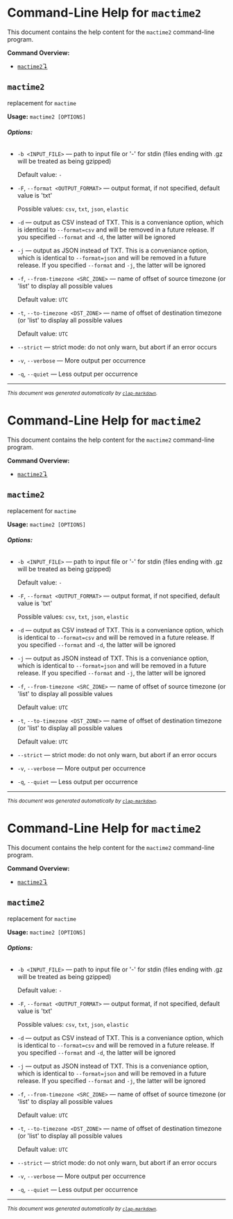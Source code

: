 # Command-Line Help for `mactime2`

This document contains the help content for the `mactime2` command-line program.

**Command Overview:**

* [`mactime2`↴](#mactime2)

## `mactime2`

replacement for `mactime`

**Usage:** `mactime2 [OPTIONS]`

###### **Options:**

* `-b <INPUT_FILE>` — path to input file or '-' for stdin (files ending with .gz will be treated as being gzipped)

  Default value: `-`
* `-F`, `--format <OUTPUT_FORMAT>` — output format, if not specified, default value is 'txt'

  Possible values: `csv`, `txt`, `json`, `elastic`

* `-d` — output as CSV instead of TXT. This is a conveniance option, which is identical to `--format=csv` and will be removed in a future release. If you specified `--format` and `-d`, the latter will be ignored
* `-j` — output as JSON instead of TXT. This is a conveniance option, which is identical to `--format=json` and will be removed in a future release. If you specified `--format` and `-j`, the latter will be ignored
* `-f`, `--from-timezone <SRC_ZONE>` — name of offset of source timezone (or 'list' to display all possible values

  Default value: `UTC`
* `-t`, `--to-timezone <DST_ZONE>` — name of offset of destination timezone (or 'list' to display all possible values

  Default value: `UTC`
* `--strict` — strict mode: do not only warn, but abort if an error occurs
* `-v`, `--verbose` — More output per occurrence
* `-q`, `--quiet` — Less output per occurrence



<hr/>

<small><i>
    This document was generated automatically by
    <a href="https://crates.io/crates/clap-markdown"><code>clap-markdown</code></a>.
</i></small>

# Command-Line Help for `mactime2`

This document contains the help content for the `mactime2` command-line program.

**Command Overview:**

* [`mactime2`↴](#mactime2)

## `mactime2`

replacement for `mactime`

**Usage:** `mactime2 [OPTIONS]`

###### **Options:**

* `-b <INPUT_FILE>` — path to input file or '-' for stdin (files ending with .gz will be treated as being gzipped)

  Default value: `-`
* `-F`, `--format <OUTPUT_FORMAT>` — output format, if not specified, default value is 'txt'

  Possible values: `csv`, `txt`, `json`, `elastic`

* `-d` — output as CSV instead of TXT. This is a conveniance option, which is identical to `--format=csv` and will be removed in a future release. If you specified `--format` and `-d`, the latter will be ignored
* `-j` — output as JSON instead of TXT. This is a conveniance option, which is identical to `--format=json` and will be removed in a future release. If you specified `--format` and `-j`, the latter will be ignored
* `-f`, `--from-timezone <SRC_ZONE>` — name of offset of source timezone (or 'list' to display all possible values

  Default value: `UTC`
* `-t`, `--to-timezone <DST_ZONE>` — name of offset of destination timezone (or 'list' to display all possible values

  Default value: `UTC`
* `--strict` — strict mode: do not only warn, but abort if an error occurs
* `-v`, `--verbose` — More output per occurrence
* `-q`, `--quiet` — Less output per occurrence



<hr/>

<small><i>
    This document was generated automatically by
    <a href="https://crates.io/crates/clap-markdown"><code>clap-markdown</code></a>.
</i></small>

# Command-Line Help for `mactime2`

This document contains the help content for the `mactime2` command-line program.

**Command Overview:**

* [`mactime2`↴](#mactime2)

## `mactime2`

replacement for `mactime`

**Usage:** `mactime2 [OPTIONS]`

###### **Options:**

* `-b <INPUT_FILE>` — path to input file or '-' for stdin (files ending with .gz will be treated as being gzipped)

  Default value: `-`
* `-F`, `--format <OUTPUT_FORMAT>` — output format, if not specified, default value is 'txt'

  Possible values: `csv`, `txt`, `json`, `elastic`

* `-d` — output as CSV instead of TXT. This is a conveniance option, which is identical to `--format=csv` and will be removed in a future release. If you specified `--format` and `-d`, the latter will be ignored
* `-j` — output as JSON instead of TXT. This is a conveniance option, which is identical to `--format=json` and will be removed in a future release. If you specified `--format` and `-j`, the latter will be ignored
* `-f`, `--from-timezone <SRC_ZONE>` — name of offset of source timezone (or 'list' to display all possible values

  Default value: `UTC`
* `-t`, `--to-timezone <DST_ZONE>` — name of offset of destination timezone (or 'list' to display all possible values

  Default value: `UTC`
* `--strict` — strict mode: do not only warn, but abort if an error occurs
* `-v`, `--verbose` — More output per occurrence
* `-q`, `--quiet` — Less output per occurrence



<hr/>

<small><i>
    This document was generated automatically by
    <a href="https://crates.io/crates/clap-markdown"><code>clap-markdown</code></a>.
</i></small>

